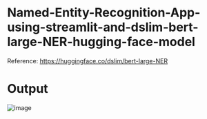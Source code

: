 # Named-Entity-Recognition-App-using-streamlit-and-dslim-bert-large-NER-hugging-face-model

Reference: https://huggingface.co/dslim/bert-large-NER


# Output

![image](https://github.com/user-attachments/assets/43bbf594-4d0a-4029-9920-a705057069a1)


